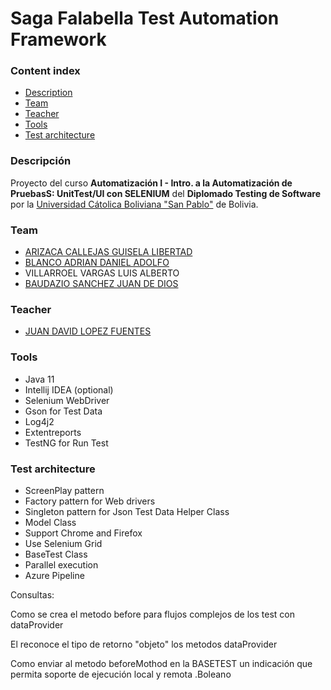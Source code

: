# Saga Falabella Test Automation Framework
### Content index
- [Description](#descripcion)
- [Team](#integrantes)
- [Teacher](#teacher)
- [Tools](#tools)
- [Test architecture](#architecture)

### Descripción
Proyecto del curso **Automatización I - Intro. a la Automatización de PruebasS: UnitTest/UI con SELENIUM** del **Diplomado Testing de Software**
por la [Universidad Cátolica Boliviana "San Pablo"](https://www.ucb.edu.bo/) de Bolivia.

### Team
  - [ARIZACA CALLEJAS GUISELA LIBERTAD](https://www.linkedin.com/in/guisela-arizaca/)
  - [BLANCO ADRIAN DANIEL ADOLFO](https://www.linkedin.com/in/daniel-blanco-adrian/)
  - VILLARROEL VARGAS LUIS ALBERTO
  - [BAUDAZIO SANCHEZ JUAN DE DIOS](https://www.linkedin.com/in/juandediosbaudaziosanchez/)

### Teacher
  - [JUAN DAVID LOPEZ FUENTES](https://www.linkedin.com/in/juan-david-lopez/) 

### Tools
  - Java 11
  - Intellij IDEA (optional)
  - Selenium WebDriver
  - Gson for Test Data
  - Log4j2
  - Extentreports
  - TestNG for Run Test
### Test architecture
  - ScreenPlay pattern
  - Factory pattern for Web drivers
  - Singleton pattern for Json Test Data Helper Class
  - Model Class
  - Support Chrome and Firefox 
  - Use Selenium Grid
  - BaseTest Class
  - Parallel execution
  - Azure Pipeline
  

  
    






Consultas:

Como se crea el metodo before para flujos complejos
de los test con dataProvider

El reconoce el tipo de retorno "objeto" los metodos
dataProvider

Como enviar al metodo beforeMothod en la BASETEST
un indicación que permita soporte de ejecución
local y remota .Boleano



